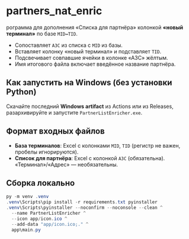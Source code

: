 # partners_nat_enric

рограмма для дополнения «Списка для партнёра» колонкой **«новый терминал»** по базе `MID↔TID`.
- Сопоставляет `АЗС` из списка с `MID` из базы.
- Вставляет колонку «новый терминал» и подставляет `TID`.
- Подсвечивает совпавшие ячейки в колонке «АЗС» жёлтым.
- Имя итогового файла включает введённое название партнёра.

## Как запустить на Windows (без установки Python)
Скачайте последний **Windows artifact** из Actions или из Releases, разархивируйте и запустите `PartnerListEnricher.exe`.

## Формат входных файлов
- **База терминалов**: Excel с колонками `MID`, `TID` (регистр не важен, пробелы игнорируются).
- **Список для партнёра**: Excel с колонкой `АЗС` (обязательна). «Терминал»/«Адрес» — необязательны.

## Сборка локально
```powershell
py -m venv .venv
.venv\Scripts\pip install -r requirements.txt pyinstaller
.venv\Scripts\pyinstaller --noconfirm --noconsole --clean ^
  --name PartnerListEnricher ^
  --icon app/icon.ico ^
  --add-data "app/icon.ico;." ^
  app\main.py
